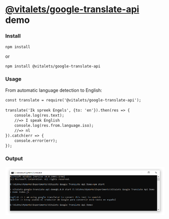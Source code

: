 # [@vitalets/google-translate-api](https://www.npmjs.com/package/@vitalets/google-translate-api) demo

### Install
```
npm install
```
or

```
npm install @vitalets/google-translate-api
```

### Usage
From automatic language detection to English:

```
const translate = require('@vitalets/google-translate-api');

translate('Ik spreek Engels', {to: 'en'}).then(res => {
    console.log(res.text);
    //=> I speak English
    console.log(res.from.language.iso);
    //=> nl
}).catch(err => {
    console.error(err);
});
```

### Output
![output](output.png)